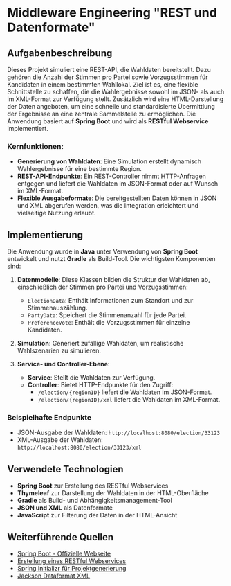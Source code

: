 # Middleware Engineering "REST und Datenformate"

## Aufgabenbeschreibung
Dieses Projekt simuliert eine REST-API, die Wahldaten bereitstellt. Dazu gehören die Anzahl der Stimmen pro Partei sowie Vorzugsstimmen für Kandidaten in einem bestimmten Wahllokal. Ziel ist es, eine flexible Schnittstelle zu schaffen, die die Wahlergebnisse sowohl im JSON- als auch im XML-Format zur Verfügung stellt. Zusätzlich wird eine HTML-Darstellung der Daten angeboten, um eine schnelle und standardisierte Übermittlung der Ergebnisse an eine zentrale Sammelstelle zu ermöglichen. Die Anwendung basiert auf **Spring Boot** und wird als **RESTful Webservice** implementiert.

### Kernfunktionen:
- **Generierung von Wahldaten**: Eine Simulation erstellt dynamisch Wahlergebnisse für eine bestimmte Region.
- **REST-API-Endpunkte**: Ein REST-Controller nimmt HTTP-Anfragen entgegen und liefert die Wahldaten im JSON-Format oder auf Wunsch im XML-Format.
- **Flexible Ausgabeformate**: Die bereitgestellten Daten können in JSON und XML abgerufen werden, was die Integration erleichtert und vielseitige Nutzung erlaubt.

## Implementierung
Die Anwendung wurde in **Java** unter Verwendung von **Spring Boot** entwickelt und nutzt **Gradle** als Build-Tool. Die wichtigsten Komponenten sind:

1. **Datenmodelle**: Diese Klassen bilden die Struktur der Wahldaten ab, einschließlich der Stimmen pro Partei und Vorzugsstimmen:
   - `ElectionData`: Enthält Informationen zum Standort und zur Stimmenauszählung.
   - `PartyData`: Speichert die Stimmenanzahl für jede Partei.
   - `PreferenceVote`: Enthält die Vorzugsstimmen für einzelne Kandidaten.

2. **Simulation**: Generiert zufällige Wahldaten, um realistische Wahlszenarien zu simulieren.

3. **Service- und Controller-Ebene**:
   - **Service**: Stellt die Wahldaten zur Verfügung.
   - **Controller**: Bietet HTTP-Endpunkte für den Zugriff:
      - `/election/{regionID}` liefert die Wahldaten im JSON-Format.
      - `/election/{regionID}/xml` liefert die Wahldaten im XML-Format.

### Beispielhafte Endpunkte
- JSON-Ausgabe der Wahldaten: `http://localhost:8080/election/33123`
- XML-Ausgabe der Wahldaten: `http://localhost:8080/election/33123/xml`

## Verwendete Technologien
- **Spring Boot** zur Erstellung des RESTful Webservices
- **Thymeleaf** zur Darstellung der Wahldaten in der HTML-Oberfläche
- **Gradle** als Build- und Abhängigkeitsmanagement-Tool
- **JSON und XML** als Datenformate
- **JavaScript** zur Filterung der Daten in der HTML-Ansicht

## Weiterführende Quellen
- [Spring Boot - Offizielle Webseite](https://spring.io/projects/spring-boot)
- [Erstellung eines RESTful Webservices](https://spring.io/guides/gs/rest-service/)
- [Spring Initializr für Projektgenerierung](https://start.spring.io/)
- [Jackson Dataformat XML](https://github.com/FasterXML/jackson-dataformat-xml)